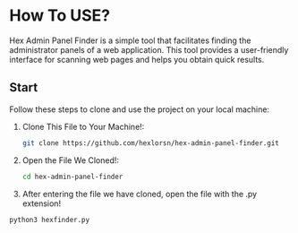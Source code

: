 # How To USE?

Hex Admin Panel Finder is a simple tool that facilitates finding the administrator panels of a web application. This tool provides a user-friendly interface for scanning web pages and helps you obtain quick results.

## Start

Follow these steps to clone and use the project on your local machine:

1. Clone This File to Your Machine!:

   ```bash
   git clone https://github.com/hexlorsn/hex-admin-panel-finder.git

2. Open the File We Cloned!:
   ```bash
   cd hex-admin-panel-finder

3.  After entering the file we have cloned, open the file with the .py extension!
   ```bash
   python3 hexfinder.py
